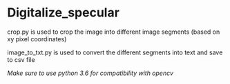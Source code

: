 # Digitalize_specular

crop.py is used to crop the image into different image segments (based on xy pixel coordinates)

image_to_txt.py is used to convert the different segments into text and save to csv file

*Make sure to use python 3.6 for compatibility with opencv*
